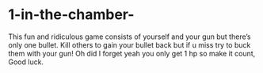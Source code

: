 # 1-in-the-chamber-
This fun and ridiculous game consists of yourself and your gun but there’s only one bullet. Kill others to gain your bullet back but if u miss try to buck them with your gun! Oh did I forget yeah you only get 1 hp so make it count, Good luck.
